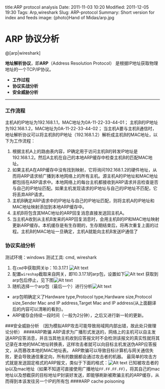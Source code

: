 title:ARP protocol analysis 
Date: 2011-11-03 10:20
Modified: 2011-12-05 19:30
Tags: Arp,wireshark 
Slug: ARP-protocol 
Summary: Short version for index and feeds
image: {photo}Hand of Midas/arp.jpg

# ARP 协议分析

@[arp|wireshark]

**地址解析协议**，即**ARP**（Address Resolution Protocol） 是根据IP地址获取物理地址的一个TCP/IP协议。


- **工作过程**
- **协议实战分析**
- **安全威胁分析**
----------
### 工作流程
主机A的IP地址为192.168.1.1，MAC地址为0A-11-22-33-44-01；
主机B的IP地址为192.168.1.2，MAC地址为0A-11-22-33-44-02；
当主机A要与主机B通信时，地址解析协议可以将主机B的IP地址（192.168.1.2）解析成主机B的MAC地址，以下为工作流程：
1. 根据主机A上的路由表内容，IP确定用于访问主机B的转发IP地址是192.168.1.2。然后A主机在自己的本地ARP缓存中检查主机B的匹配MAC地址。
2. 如果主机A在ARP缓存中没有找到映射，它将询问192.168.1.2的硬件地址，从而将ARP请求帧广播到本地网络上的所有主机。源主机A的IP地址和MAC地址都包括在ARP请求中。本地网络上的每台主机都接收到ARP请求并且检查是否与自己的IP地址匹配。如果主机发现请求的IP地址与自己的IP地址不匹配，它将丢弃ARP请求。
3. 主机B确定ARP请求中的IP地址与自己的IP地址匹配，则将主机A的IP地址和MAC地址映射添加到本地ARP缓存中。
4. 主机B将包含其MAC地址的ARP回复消息直接发送回主机A。
5. 当主机A收到从主机B发来的ARP回复消息时，会用主机B的IP和MAC地址映射更新ARP缓存。本机缓存是有生存期的，生存期结束后，将再次重复上面的过程。主机B的MAC地址一旦确定，主机A就能向主机B发送IP通信了

### 协议实战分析

> 
测试环境：windows
测试工具: cmd, wireshark

1. 在`cmd`中获取网关ip：10.3.17.1 ![Alt text](./QQ图片20141028221016.png)
2. 配置`wireshap`截取来自网关，即10.3.17.1的arp包，设置如下![Alt text](./QQ图片20141028222301.png)
获取到arp包后停止，见下图![Alt text](./QQ图片20141028222312.jpg)
3. 随机选择一个arp包（最后一个）进行分析![Alt text](./QQ图片20141028222528.png)
- arp包明确定义了Hardware type,Protocol type,Hardware size,Protocol size,Sender Mac  and IP address,Target Mac and IP address(从上面翻译后的内容可以清晰的看到)。
- ARP缓存会持续一段时间（一般为2分钟），之后又进行新一轮的更新。

###安全威胁分析
（因为模拟ARP攻击可能导致局域网内部出错，故此处只做理论分析）
####ARP欺骗
ARP请求为广播形式发送的，网络上的主机可以自主发送ARP应答消息，并且当其他主机收到应答报文时不会检测该报文的真实性就将其记录在本地的MAC地址转换表，这样攻击者就可以向目标主机发送伪ARP应答报文，从而篡改本地的MAC地址表。 ARP欺骗可以导致目标计算机与网关通信失败，更会导致通信重定向，所有的数据都会通过攻击者的机器。
        最简单的攻击方式就是发送固定格式的ARP报文，类似于下面的格式：![Alt text](./QQ图片20141028224008.png)
已知被攻击者的ip以及mac地址（如果不知道可直接使用广播地址`FF.FF.FF.FF`），将其自己的mac地址以及想截获的目标地址IP封装好发送，即能够刷新被欺骗主机的ARP缓存，从而得到本该发往另一个IP的所有包
####ARP cache poisoning
 

